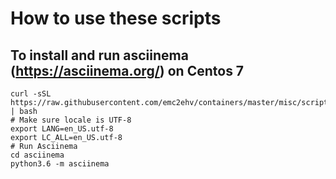 # How to use these scripts

## To install and run asciinema (https://asciinema.org/) on Centos 7

```
curl -sSL https://raw.githubusercontent.com/emc2ehv/containers/master/misc/scripts/asciinemacentos7.sh | bash
# Make sure locale is UTF-8
export LANG=en_US.utf-8
export LC_ALL=en_US.utf-8
# Run Asciinema
cd asciinema
python3.6 -m asciinema
```
